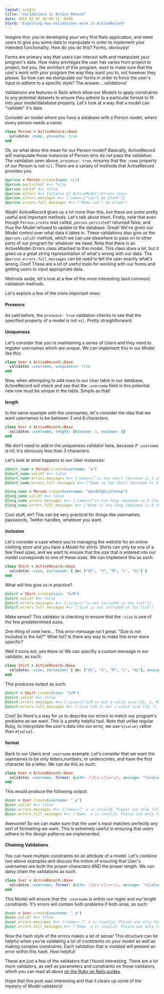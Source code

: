 ```yaml
---
layout: single
title: "Validations in Active Record"
date: 2015-07-07 16:04:11 -0400
blurb: "Exploring how Validations work in ActiveRecord"
---
```


Imagine this: you're developing your very first Rails application, and need users to give you some data to manipulate in order to implement your intended functionality. How do you do this? Forms, obviously!

Forms are primary way that users can interact with and manipulate your program's data. How many privileges the user has varies from project to project, but you, the architect of this program, want to make sure that the user's work with your program the way they want you to, not however they please. So how can we manipulate our forms in order to force the user's input to adhere to a specific style? The answer... validations!


Validations are features in Rails which allow our Models to apply constraints to any potential datasets to ensure they adhere to a particular format to fit into your model/database properly. Let's look at a way that a model can "validate" it's data.

Consider an model where you have a database with a Person model, where every person needs a name:

``` ruby
class Person < ActiveRecord::Base
  validates :name, presence: true
end
```

Ok, so what does this mean for our Person model? Basically, ActiveRecord will manipulate those instances of Person who do not pass the validation. The validation seen above, `presence: true`, ensures that the `:name` property of our Person is not `nil`. There are a variety of methods that ActiveRecord  provides you.

``` ruby
@person = Person.create(name: nil)
@person.persisted? #=> false
@person.valid? #=> false
@person.errors #=> Instance of ActiveModel::Errors class
@person.errors.messages #=> {:name=>["can't be blank"]}
@person.errors.full_messages #=> ["Name can't be blank"]

```

Woah! ActiveRecord gives us a lot more than this, but these are some pretty useful and important methods. Let's talk about them. Firstly, note that even though `Person.create` was called, `person.persisted?` returned false, and thus the Model refused to update to the database. Great! We've given our Model control over what data it takes in. These validations also give us the `@person.valid?` method, which we can use elsewhere to pass on to other parts of our program for whatever we need. Note that there is an ActiveModel::Errors class attached to this model. This class does a lot, but it gives us a great string representation of what's wrong with our data. The `@person.errors.full_messages` can be used to tell the user exactly what's wrong. Cool! These are a lot of useful tools for working with our forms and getting users to input appropriate data.

Methods aside, let's look at a few of the more interesting (and common) validation methods.


Let's explore a few of the more important ones:

#### Presence

As said before, the `presence: true` validation checks to see that the specified property of a model is not `nil`. Pretty straightforward.

#### Uniqueness

Let's consider that you're maintaining a series of Users and they need to register usernames which are unique. We can implement this in our Model like this:

``` ruby
class User < ActiveRecord::Base
  validates :username, uniqueness: true
end
```

Now, when attempting to add rows to our User table in our database, ActiveRecord will check and see that the `:username` field in this potential new row must be unique in the table. Simple as that!

#### length

In the same example with the usernames, let's consider the idea that we want usernames to be between 3 and 8 characters.


``` ruby
class User < ActiveRecord::Base
  validates :username, length: {minimum: 3, maximum: 8}
end
```

We don't need to add in the uniqueness validator here, because if `:username` is nil, it's obviously less than 3 characters.

Let's look at what happens to our User instances:

``` ruby
@short_name = Person.create(username: "a")
@short_name.valid? #=> false
@short_name.errors.messages #=> {:name=>["is too short (minimum is 3 characters)"]}
@short_name.errors.full_messages #=> ["Name is too short (minimum is 3 characters)"]

@long_name = Person.create(username: "abcdefghijklmnop")
@long_name.valid? #=> false
@long_name.errors.messages #=> {:name=>["is too long (maximum is 8 characters)"]}
@long_name.errors.full_messages #=> ["Name is too long (maximum is 8 characters)"]
```

Cool stuff, eh? This can be very practical for things like usernames, passwords, Twitter handles, whatever you want.

#### inclusion

Let's consider a case where you're managing the website for an online clothing store and you have a Model for shirts. Shirts can only be one of a few fixed sizes, and we want to ensure that the size that is entered into our model corresponds to one of these sizes. We can implement this as such:

``` ruby
class Shirt < ActiveRecord::Base
  validates :size, inclusion: { in: ["XS", "S", "M", "L", "XL"] }
end
```

What will this give us in practice?

``` ruby
@shirt = Shirt.create(size: "S/M")
@shirt.valid? #=> false
@shirt.errors.messages #=> {:size=>["is not included in the list"]}
@shirt.errors.full_messages #=> ["Size is not included in the list"]
```

Make sense? This validator is checking to ensure that the `:size` is one of the few predetermined sizes.

One thing of note here... This error message isn't great. "Size is not included in the list?" What list? Is there any way to make this error more specific?

Well it turns out, yes there is! We can specifiy a custom message in our validator, as such:

``` ruby
class Shirt < ActiveRecord::Base
  validates :size, inclusion: { in: ["XS", "S", "M", "L", "XL"], message: "%{value} is not a valid size (XS, S, M, L, or XL)"}
end
```

This produces output as such:

``` ruby
@shirt = Shirt.create(size: "S/M")
@shirt.valid? #=> false
@shirt.errors.messages #=> {:size=>["S/M is not a valid size (XS, S, M, L, or XL)"]}
@shirt.errors.full_messages #=> ["Size S/M is not a valid size (XS, S, M, L, or XL)"]
```

Cool! So there's a way for us to describe our errors to match our program's problems as we want. This is a pretty helpful tool. Note that unlike regular Ruby, to interpolate the user's data into our error, we use `%{value}` rather than `#{value}`.

#### format

Back to our Users and `:username` example. Let's consider that we want the usernames to be only letters,numbers, or underscores, and have the first character be a letter. We can do this as such:

``` ruby
class User < ActiveRecord::Base
  validates :username, format: {with: /\A[a-z]\w+\z/, message: "%{value} is invalid. Please use only letters, numbers, or underscores, and start with a letter."}
end
```

This would produce the following output:

``` ruby
@user = User.create(username: "_a")
@user.valid? #=> false
@user.errors.messages #=> {:name=>["_a is invalid. Please use only letters, numbers, or underscores, and start with a letter."]}
@user.errors.full_messages #=> ["Name _a is invalid. Please use only letters, numbers, or underscores, and start with a letter."]
```

Awesome! So we can make sure that the user's input matches perfectly any sort of formatting we want. This is extremely useful in ensuring that users adhere to the design patterns we implemented.

#### Chaining Validations

You can have multiple constraints on an attribute of a model. Let's combine two above examples and discuss the notion of ensuring that User's usernames are both the proper characters AND the proper length. We can daisy chain the validations as such:

``` ruby
class User < ActiveRecord::Base
  validates :username, format: {with: /\A[a-z]\w+\z/, message: "%{value} is invalid. Please use only letters or numbers."}, length: {minimum: 2, maximum: 8}
end
```

This Model will ensure that the `:username` is within our regex and our length constraints. It's errors will contain both problems if both arise, as such:

``` ruby
@user = User.create(username: "_a")
@user.valid? #=> false
@user.errors.messages #=> {:name=> ["_a is invalid. Please use only letters or numbers.", "is too short (minimum is 3 characters)"]}
@user.errors.full_messages #=> ["Name _a is invalid. Please use only letters or numbers.", "Name is too short (minimum is 3 characters)"]
```

Now the hash style of the errors makes a lot of sense! This structure can be helpful when you're validating a lot of constraints on your model as well as making complex constraints. Each validation that is violated will present an error within this hash. How helpful!

These are just a few of the validators that I found interesting. There are a lot more validators, as well as parameters and constraints on those validators, which you can read all about [on the Ruby on Rails guides](http://guides.rubyonrails.org/active_record_validations.html).

Hope that this post was interesting and that it clears up some of the mystery of Model validators!
